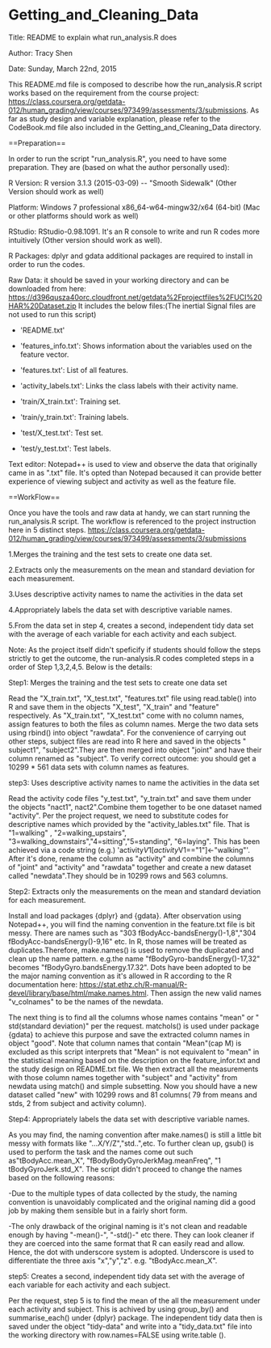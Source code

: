 # Getting_and_Cleaning_Data
Title: README to explain what run_analysis.R does

Author: Tracy Shen

Date: Sunday, March 22nd, 2015

This README.md file is composed to describe how the run_analysis.R script works based on the requirement from the course project: https://class.coursera.org/getdata-012/human_grading/view/courses/973499/assessments/3/submissions. As far as study design and variable explanation, please refer to the CodeBook.md file also included in the Getting_and_Cleaning_Data directory. 

==Preparation==

In order to run the script "run_analysis.R", you need to have some preparation. They are (based on what the author personally used):

R Version: R version 3.1.3 (2015-03-09) -- "Smooth Sidewalk" (Other Version should work as well)

Platform: Windows 7 professional x86_64-w64-mingw32/x64 (64-bit) (Mac or other platforms should work as well)

RStudio: RStudio-0.98.1091. It's an R console to write and run R codes more intuitively  (Other version should work as well).

R Packages: dplyr and gdata additional packages are required to install in order to run the codes. 

Raw Data: it should be saved in your working directory and can be downloaded from here: https://d396qusza40orc.cloudfront.net/getdata%2Fprojectfiles%2FUCI%20HAR%20Dataset.zip
It includes the below files:(The inertial Signal files are not used to run this script)
- 'README.txt'

- 'features_info.txt': Shows information about the variables used on the feature vector.

- 'features.txt': List of all features.

- 'activity_labels.txt': Links the class labels with their activity name.

- 'train/X_train.txt': Training set.

- 'train/y_train.txt': Training labels.

- 'test/X_test.txt': Test set.

- 'test/y_test.txt': Test labels.

Text editor: Notepad++ is used to view and observe the data that originally came in as ".txt" file. It's opted than Notepad becaused it can provide better experience of viewing subject and activity as well as the feature file. 


==WorkFlow==

Once you have the tools and raw data at handy, we can start running the run_analysis.R script. The workflow is referenced to the project instruction here in 5 distinct steps. https://class.coursera.org/getdata-012/human_grading/view/courses/973499/assessments/3/submissions

1.Merges the training and the test sets to create one data set.

2.Extracts only the measurements on the mean and standard deviation for each measurement. 

3.Uses descriptive activity names to name the activities in the data set

4.Appropriately labels the data set with descriptive variable names. 

5.From the data set in step 4, creates a second, independent tidy data set with the average of each variable for each activity and each subject.

Note: As the project itself didn't speficify if students should follow the steps strictly to get the outcome, the run-analysis.R codes completed steps in a order of Step 1,3,2,4,5. Below is the details:

Step1: Merges the training and the test sets to create one data set

Read the "X_train.txt", "X_test.txt", "features.txt" file using read.table() into R and save them in the objects "X_test", "X_train" and "feature" respectively. As "X_train.txt", "X_test.txt" come with no column names, assign features to both the files as column names. Merge the two data sets using rbind() into object "rawdata". For the convenience of carrying out other steps, subject files are read into R here and saved in the objects " subject1", "subject2".They are then merged into object "joint" and have their column renamed as "subject". To verify correct outcome: you should get a 10299 * 561 data sets with column names as features. 

step3: Uses descriptive activity names to name the activities in the data set

Read the activity code files "y_test.txt", "y_train.txt" and save them under the objects "nact1", nact2".Combine them together to be one dataset named "activity". Per the project request, we need to substitute codes for descriptive names which provided by the "activity_lables.txt" file. That is "1=walking" , "2=walking_upstairs", "3=walking_downstairs","4=sitting","5=standing", "6=laying". This has been achieved via a code string (e.g.) 'activity$V1[activity$V1=="1"]<-"walking"'. After it's done, rename the column as "activity" and combine the columns of "joint" and "activity" and "rawdata" together and create a new dataset called "newdata".They should be in 10299 rows and 563 columns. 

Step2: Extracts only the measurements on the mean and standard deviation for each measurement.

Install and load packages {dplyr} and {gdata}. After observation using Notepad++, you will find the naming convention in the feature.txt file is bit messy. There are names such as "303 fBodyAcc-bandsEnergy()-1,8","304 fBodyAcc-bandsEnergy()-9,16" etc. In R, those names will be treated as duplicates.Therefore, make.names() is used to remove the duplicated and clean up the name pattern. e.g.the name "fBodyGyro-bandsEnergy()-17,32" becomes "fBodyGyro.bandsEnergy.17.32". Dots have been adopted to be the major naming convention as it's allowed in R according to the R documentation here: https://stat.ethz.ch/R-manual/R-devel/library/base/html/make.names.html. Then assign the new valid names "v_colnames" to be the names of the newdata. 

The next thing is to find all the columns whose names contains "mean" or " std(standard deviation)" per the request. matchols() is used under package {gdata} to achieve this purpose and save the extracted column names in object "good". Note that column names that contain "Mean"(cap M) is excluded as this script interprets that "Mean" is not equivalent to "mean" in the statistical meaning based on the description on the feature_infor.txt and the study design on README.txt file. We then extract all the measurements with those column names together with "subject" and "activity" from newdata using match() and simple subsetting. Now you should have a new dataset called "new" with 10299 rows and 81 columns( 79 from means and stds, 2 from subject and activity column).

Step4: Appropriately labels the data set with descriptive variable names.

As you may find, the naming convention after make.names() is still a little bit messy with formats like "...X/Y/Z","std..",etc. To further clean up, gsub() is used to perform the task and the names come out such as"tBodyAcc.mean_X", "fBodyBodyGyroJerkMag.meanFreq", "1	tBodyGyroJerk.std_X". The script didn't proceed to change the names based on the following reasons:

-Due to the multiple types of data collected by the study, the naming convention is unavoidably complicated and the original naming did a good job by making them sensible but in a fairly short form. 

-The only drawback of the original naming is it's not clean and readable enough by having "-mean()-", "-std()-" etc there. They can look cleaner if they are coerced into the same format that R can easily read and allow. Hence, the dot with underscore system is adopted. Underscore is used to differentiate the three axis "x","y","z".  e.g. "tBodyAcc.mean_X". 

step5: Creates a second, independent tidy data set with the average of each variable for each activity and each subject.

Per the request, step 5 is to find the mean of the all the measurement under each activity and subject. This is achived by using group_by() and summarise_each() under {dplyr} package. The independent tidy data then is saved under the object "tidy-data" and write into a "tidy_data.txt" file into the working directory with row.names=FALSE using write.table ().

